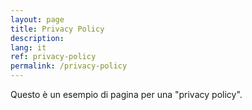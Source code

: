 ```yaml
---
layout: page
title: Privacy Policy
description:
lang: it
ref: privacy-policy
permalink: /privacy-policy
---
```


Questo è un esempio di pagina per una "privacy policy".
